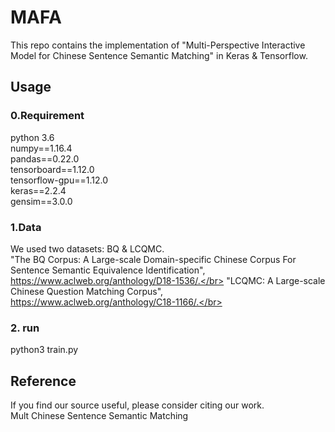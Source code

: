 # MAFA
This repo contains the implementation of "Multi-Perspective Interactive Model for Chinese Sentence Semantic Matching" in Keras & Tensorflow.

## Usage

### 0.Requirement
python 3.6</br>
numpy==1.16.4</br>
pandas==0.22.0</br>
tensorboard==1.12.0</br>
tensorflow-gpu==1.12.0</br>
keras==2.2.4</br>
gensim==3.0.0</br>

### 1.Data
We used two datasets: BQ & LCQMC.</br>
"The BQ Corpus: A Large-scale Domain-specific Chinese Corpus For Sentence Semantic Equivalence Identification", https://www.aclweb.org/anthology/D18-1536/.</br>
"LCQMC: A Large-scale Chinese Question Matching Corpus", https://www.aclweb.org/anthology/C18-1166/.</br>


### 2. run
python3 train.py

## Reference
If you find our source useful, please consider citing our work.</br>
Mult Chinese Sentence Semantic Matching
